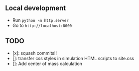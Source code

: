 ## Local development
- Run `python -m http.server`
- Go to `http://localhost:8000`
## TODO
- [x]: squash commits!!
- []: transfer css styles in simulation HTML scripts to site.css
- []: Add center of mass calculation